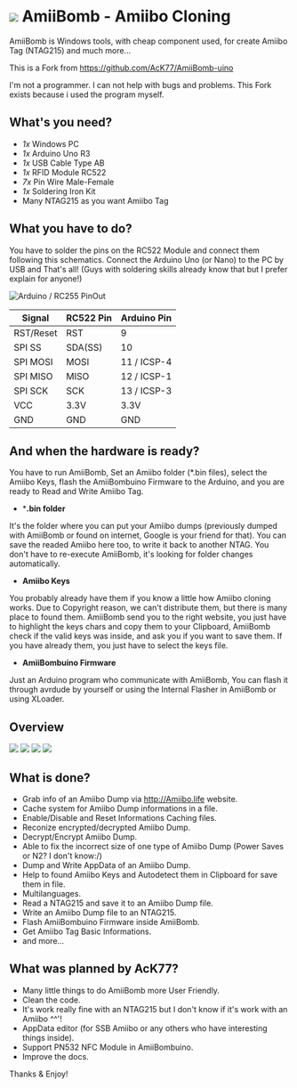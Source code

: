 # **![](../assets/icon.png?raw=true) AmiiBomb - Amiibo Cloning**

AmiiBomb is Windows tools, with cheap component used, for create Amiibo Tag (NTAG215) and much more... 

This is a Fork from https://github.com/AcK77/AmiiBomb-uino 

I'm not a programmer. I can not help with bugs and problems.
This Fork exists because i used the program myself.

## What's you need?

- *1x* Windows PC
- *1x* Arduino Uno R3 
- *1x* USB Cable Type AB 
- *1x* RFID Module RC522 
- *7x* Pin Wire Male-Female 
- *1x* Soldering Iron Kit 
- Many NTAG215 as you want Amiibo Tag

## What you have to do?

You have to solder the pins on the RC522 Module and connect them following this schematics. Connect the Arduino Uno (or Nano) to the PC by USB and That's all! (Guys with soldering skills already know that but I prefer explain for anyone!)

![Arduino / RC255 PinOut](../assets/connectionschematic.png?raw=true)

Signal    | RC522 Pin | Arduino Pin
--------- | --------- | -----------
RST/Reset | RST       | 9
SPI SS    | SDA(SS)   | 10
SPI MOSI  | MOSI      | 11 / ICSP-4 
SPI MISO  | MISO      | 12 / ICSP-1 
SPI SCK   | SCK       | 13 / ICSP-3 
VCC       | 3.3V      | 3.3V
GND       | GND       | GND

## And when the hardware is ready?

You have to run AmiiBomb, Set an Amiibo folder (*.bin files), select the Amiibo Keys, flash the AmiiBombuino Firmware to the Arduino, and you are ready to Read and Write Amiibo Tag.

 - ***.bin folder**

It's the folder where you can put your Amiibo dumps (previously dumped with AmiiBomb or found on internet, Google is your friend for that).
You can save the readed Amiibo here too, to write it back to another NTAG. You don't have to re-execute AmiiBomb, it's looking for folder changes automatically.

 - **Amiibo Keys**

You probably already have them if you know a little how Amiibo cloning works. Due to Copyright reason, we can't distribute them, but there is many place to found them. AmiiBomb send you to the right website, you just have to highlight the keys chars and copy them to your Clipboard, AmiiBomb check if the valid keys was inside, and ask you if you want to save them. If you have already them, you just have to select the keys file.

 - **AmiiBombuino Firmware**

Just an Arduino program who communicate with AmiiBomb, You can flash it through avrdude by yourself or using the Internal Flasher in AmiiBomb or using XLoader.

## Overview

![](../assets/picture1.png?raw=true) 
![](../assets/picture2.png?raw=true) 
![](../assets/picture3.png?raw=true) 
![](../assets/picture4.png?raw=true) 

## What is done?
- Grab info of an Amiibo Dump via http://Amiibo.life website.
- Cache system for Amiibo Dump informations in a file.
- Enable/Disable and Reset Informations Caching files.
- Reconize encrypted/decrypted Amiibo Dump.
- Decrypt/Encrypt Amiibo Dump.
- Able to fix the incorrect size of one type of Amiibo Dump (Power Saves or N2? I don't know:/)
- Dump and Write AppData of an Amiibo Dump.
- Help to found Amiibo Keys and Autodetect them in Clipboard for save them in file.
- Multilanguages.
- Read a NTAG215 and save it to an Amiibo Dump file.
- Write an Amiibo Dump file to an NTAG215.
- Flash AmiiBombuino Firmware inside AmiiBomb.
- Get Amiibo Tag Basic Informations.
- and more...

## What was planned by AcK77?
- Many little things to do AmiiBomb more User Friendly.
- Clean the code.
- It's work really fine with an NTAG215 but I don't know if it's work with an Amiibo ^^'!
- AppData editor (for SSB Amiibo or any others who have interesting things inside).
- Support PN532 NFC Module in AmiiBombuino.
- Improve the docs.

Thanks & Enjoy!
